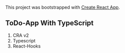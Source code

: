 This project was bootstrapped with [Create React App](https://github.com/facebook/create-react-app).

## ToDo-App With TypeScript
1. CRA v2
2. Typescript
3. React-Hooks